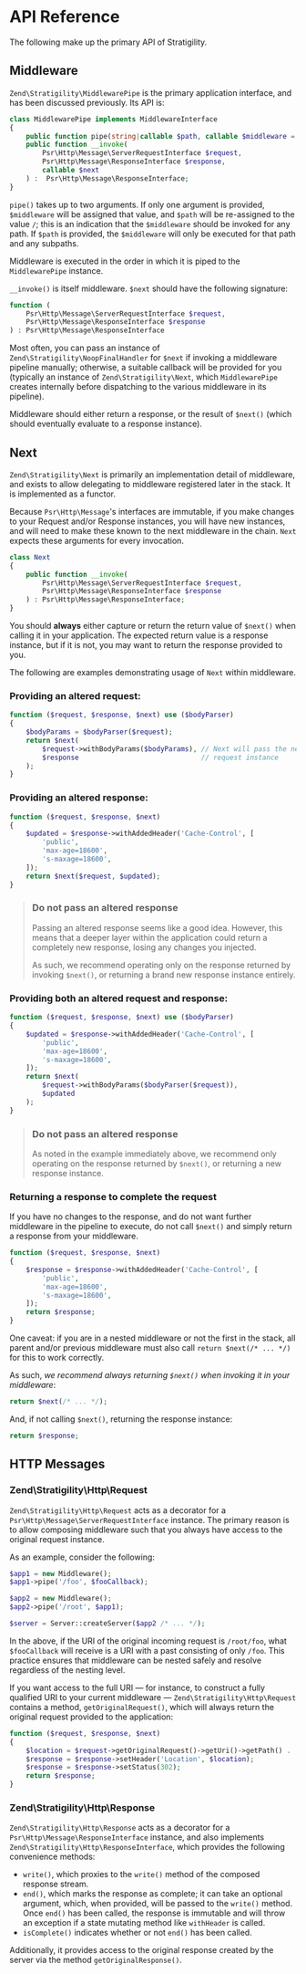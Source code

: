 # API Reference

The following make up the primary API of Stratigility.

## Middleware

`Zend\Stratigility\MiddlewarePipe` is the primary application interface, and has been discussed
previously. Its API is:

```php
class MiddlewarePipe implements MiddlewareInterface
{
    public function pipe(string|callable $path, callable $middleware = null);
    public function __invoke(
        Psr\Http\Message\ServerRequestInterface $request,
        Psr\Http\Message\ResponseInterface $response,
        callable $next
    ) :  Psr\Http\Message\ResponseInterface;
}
```

`pipe()` takes up to two arguments. If only one argument is provided, `$middleware` will be assigned
that value, and `$path` will be re-assigned to the value `/`; this is an indication that the
`$middleware` should be invoked for any path. If `$path` is provided, the `$middleware` will only be
executed for that path and any subpaths.

Middleware is executed in the order in which it is piped to the `MiddlewarePipe` instance.

`__invoke()` is itself middleware. `$next` should have the following signature:

```php
function (
    Psr\Http\Message\ServerRequestInterface $request,
    Psr\Http\Message\ResponseInterface $response
) : Psr\Http\Message\ResponseInterface
```

Most often, you can pass an instance of `Zend\Stratigility\NoopFinalHandler` for
`$next` if invoking a middleware pipeline manually; otherwise, a suitable
callback will be provided for you (typically an instance of
`Zend\Stratigility\Next`, which `MiddlewarePipe` creates internally before
dispatching to the various middleware in its pipeline).

Middleware should either return a response, or the result of `$next()` (which
should eventually evaluate to a response instance).

## Next

`Zend\Stratigility\Next` is primarily an implementation detail of middleware, and exists to allow
delegating to middleware registered later in the stack. It is implemented as a functor.

Because `Psr\Http\Message`'s interfaces are immutable, if you make changes to your Request and/or
Response instances, you will have new instances, and will need to make these known to the next
middleware in the chain. `Next` expects these arguments for every invocation.

```php
class Next
{
    public function __invoke(
        Psr\Http\Message\ServerRequestInterface $request,
        Psr\Http\Message\ResponseInterface $response
    ) : Psr\Http\Message\ResponseInterface;
}
```

You should **always** either capture or return the return value of `$next()` when calling it in your
application. The expected return value is a response instance, but if it is not, you may want to
return the response provided to you.

The following are examples demonstrating usage of `Next` within middleware.

### Providing an altered request:

```php
function ($request, $response, $next) use ($bodyParser)
{
    $bodyParams = $bodyParser($request);
    return $next(
        $request->withBodyParams($bodyParams), // Next will pass the new
        $response                              // request instance
    );
}
```

### Providing an altered response:

```php
function ($request, $response, $next)
{
    $updated = $response->withAddedHeader('Cache-Control', [
        'public',
        'max-age=18600',
        's-maxage=18600',
    ]);
    return $next($request, $updated);
}
```

> ### Do not pass an altered response
>
> Passing an altered response seems like a good idea. However, this means that
> a deeper layer within the application could return a completely new response,
> losing any changes you injected.
>
> As such, we recommend operating only on the response returned by invoking
> `$next()`, or returning a brand new response instance entirely.

### Providing both an altered request and response:

```php
function ($request, $response, $next) use ($bodyParser)
{
    $updated = $response->withAddedHeader('Cache-Control', [
        'public',
        'max-age=18600',
        's-maxage=18600',
    ]);
    return $next(
        $request->withBodyParams($bodyParser($request)),
        $updated
    );
}
```

> ### Do not pass an altered response
>
> As noted in the example immediately above, we recommend only operating
> on the response returned by `$next()`, or returning a new response
> instance.

### Returning a response to complete the request

If you have no changes to the response, and do not want further middleware in
the pipeline to execute, do not call `$next()` and simply return a response from
your middleware.

```php
function ($request, $response, $next)
{
    $response = $response->withAddedHeader('Cache-Control', [
        'public',
        'max-age=18600',
        's-maxage=18600',
    ]);
    return $response;
}
```

One caveat: if you are in a nested middleware or not the first in the stack, all parent and/or
previous middleware must also call `return $next(/* ... */)` for this to work correctly.

As such, _we recommend always returning `$next()` when invoking it in your middleware_:

```php
return $next(/* ... */);
```

And, if not calling `$next()`, returning the response instance:

```php
return $response;
```

## HTTP Messages

### Zend\Stratigility\Http\Request

`Zend\Stratigility\Http\Request` acts as a decorator for a `Psr\Http\Message\ServerRequestInterface`
instance. The primary reason is to allow composing middleware such that you always have access to
the original request instance.

As an example, consider the following:

```php
$app1 = new Middleware();
$app1->pipe('/foo', $fooCallback);

$app2 = new Middleware();
$app2->pipe('/root', $app1);

$server = Server::createServer($app2 /* ... */);
```

In the above, if the URI of the original incoming request is `/root/foo`, what `$fooCallback` will
receive is a URI with a past consisting of only `/foo`. This practice ensures that middleware can be
nested safely and resolve regardless of the nesting level.

If you want access to the full URI — for instance, to construct a fully qualified URI to your
current middleware — `Zend\Stratigility\Http\Request` contains a method, `getOriginalRequest()`,
which will always return the original request provided to the application:

```php
function ($request, $response, $next)
{
    $location = $request->getOriginalRequest()->getUri()->getPath() . '/[:id]';
    $response = $response->setHeader('Location', $location);
    $response = $response->setStatus(302);
    return $response;
}
```

### Zend\Stratigility\Http\Response

`Zend\Stratigility\Http\Response` acts as a decorator for a `Psr\Http\Message\ResponseInterface`
instance, and also implements `Zend\Stratigility\Http\ResponseInterface`, which provides the
following convenience methods:

- `write()`, which proxies to the `write()` method of the composed response stream.
- `end()`, which marks the response as complete; it can take an optional argument, which, when
  provided, will be passed to the `write()` method. Once `end()` has been called, the response is
  immutable and will throw an exception if a state mutating method like `withHeader` is called.
- `isComplete()` indicates whether or not `end()` has been called.

Additionally, it provides access to the original response created by the server via the method
`getOriginalResponse()`.
